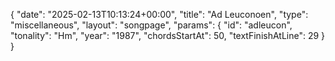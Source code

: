 {
    "date": "2025-02-13T10:13:24+00:00",
    "title": "Ad Leuconoen",
    "type": "miscellaneous",
    "layout": "songpage",
    "params": {
        "id": "adleucon",
        "tonality": "Hm",
        "year": "1987",
        "chordsStartAt": 50,
        "textFinishAtLine": 29
    }
}